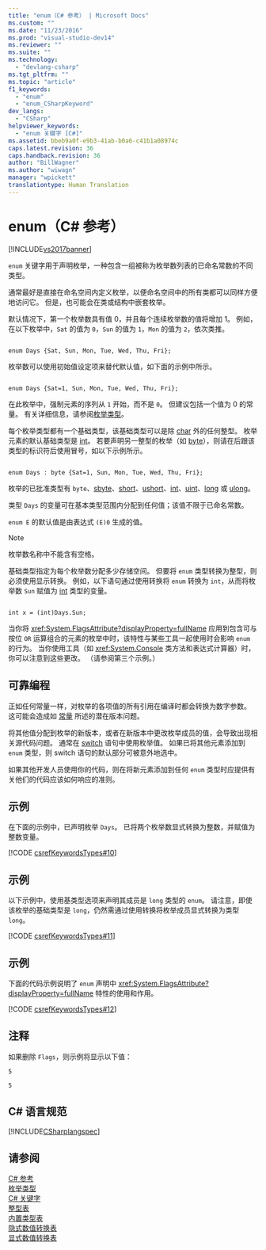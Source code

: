 ```yaml
---
title: "enum（C# 参考） | Microsoft Docs"
ms.custom: ""
ms.date: "11/23/2016"
ms.prod: "visual-studio-dev14"
ms.reviewer: ""
ms.suite: ""
ms.technology: 
  - "devlang-csharp"
ms.tgt_pltfrm: ""
ms.topic: "article"
f1_keywords: 
  - "enum"
  - "enum_CSharpKeyword"
dev_langs: 
  - "CSharp"
helpviewer_keywords: 
  - "enum 关键字 [C#]"
ms.assetid: bbeb9a0f-e9b3-41ab-b0a6-c41b1a08974c
caps.latest.revision: 36
caps.handback.revision: 36
author: "BillWagner"
ms.author: "wiwagn"
manager: "wpickett"
translationtype: Human Translation
---
```

# enum（C# 参考）
[!INCLUDE[vs2017banner](../../../csharp/includes/vs2017banner.md)]

`enum` 关键字用于声明枚举，一种包含一组被称为枚举数列表的已命名常数的不同类型。  
  
 通常最好是直接在命名空间内定义枚举，以便命名空间中的所有类都可以同样方便地访问它。 但是，也可能会在类或结构中嵌套枚举。  
  
 默认情况下，第一个枚举数具有值 0，并且每个连续枚举数的值将增加 1。 例如，在以下枚举中，`Sat` 的值为 `0`，`Sun` 的值为 `1`，`Mon` 的值为 `2`，依次类推。  
  
```  
  
enum Days {Sat, Sun, Mon, Tue, Wed, Thu, Fri};  
```  
  
 枚举数可以使用初始值设定项来替代默认值，如下面的示例中所示。  
  
```  
  
enum Days {Sat=1, Sun, Mon, Tue, Wed, Thu, Fri};  
```  
  
 在此枚举中，强制元素的序列从 `1` 开始，而不是 `0`。 但建议包括一个值为 0 的常量。 有关详细信息，请参阅[枚举类型](../../../csharp/programming-guide/enumeration-types.md)。  
  
 每个枚举类型都有一个基础类型，该基础类型可以是除 [char](../../../csharp/language-reference/keywords/char.md) 外的任何整型。 枚举元素的默认基础类型是 [int](../../../csharp/language-reference/keywords/int.md)。 若要声明另一整型的枚举（如 [byte](../../../csharp/language-reference/keywords/byte.md)），则请在后跟该类型的标识符后使用冒号，如以下示例所示。  
  
```  
  
enum Days : byte {Sat=1, Sun, Mon, Tue, Wed, Thu, Fri};  
```  
  
 枚举的已批准类型有 `byte`、[sbyte](../../../csharp/language-reference/keywords/sbyte.md)、[short](../../../csharp/language-reference/keywords/short.md)、[ushort](../../../csharp/language-reference/keywords/ushort.md)、[int](../../../csharp/language-reference/keywords/int.md)、[uint](../../../csharp/language-reference/keywords/uint.md)、[long](../../../csharp/language-reference/keywords/long.md) 或 [ulong](../../../csharp/language-reference/keywords/ulong.md)。  
  
 类型 `Days` 的变量可在基本类型范围内分配到任何值；该值不限于已命名常数。  
  
 `enum E` 的默认值是由表达式 `(E)0` 生成的值。  
  
> [!NOTE]
>  枚举数名称中不能含有空格。  
  
 基础类型指定为每个枚举数分配多少存储空间。 但要将 `enum` 类型转换为整型，则必须使用显示转换。 例如，以下语句通过使用转换将 `enum` 转换为 `int`，从而将枚举数 `Sun` 赋值为 [int](../../../csharp/language-reference/keywords/int.md) 类型的变量。  
  
```  
  
int x = (int)Days.Sun;  
```  
  
 当你将 <xref:System.FlagsAttribute?displayProperty=fullName> 应用到包含可与按位 `OR` 运算组合的元素的枚举中时，该特性与某些工具一起使用时会影响 `enum` 的行为。 当你使用工具（如 <xref:System.Console> 类方法和表达式计算器）时，你可以注意到这些更改。 （请参阅第三个示例。）  
  
## 可靠编程  
 正如任何常量一样，对枚举的各项值的所有引用在编译时都会转换为数字参数。 这可能会造成如 [常量](../../../csharp/programming-guide/classes-and-structs/constants.md) 所述的潜在版本问题。  
  
 将其他值分配到枚举的新版本，或者在新版本中更改枚举成员的值，会导致出现相关源代码问题。 通常在 [switch](../../../csharp/language-reference/keywords/switch.md) 语句中使用枚举值。 如果已将其他元素添加到 `enum` 类型，则 switch 语句的默认部分可被意外地选中。  
  
 如果其他开发人员使用你的代码，则在将新元素添加到任何 `enum` 类型时应提供有关他们的代码应该如何响应的准则。  
  
## 示例  
 在下面的示例中，已声明枚举 `Days`。 已将两个枚举数显式转换为整数，并赋值为整数变量。  
  
 [!CODE [csrefKeywordsTypes#10](../CodeSnippet/VS_Snippets_VBCSharp/csrefKeywordsTypes#10)]  
  
## 示例  
 以下示例中，使用基类型选项来声明其成员是 `long` 类型的 `enum`。 请注意，即使该枚举的基础类型是 `long`，仍然需通过使用转换将枚举成员显式转换为类型 `long`。  
  
 [!CODE [csrefKeywordsTypes#11](../CodeSnippet/VS_Snippets_VBCSharp/csrefKeywordsTypes#11)]  
  
## 示例  
 下面的代码示例说明了 `enum` 声明中 <xref:System.FlagsAttribute?displayProperty=fullName> 特性的使用和作用。  
  
 [!CODE [csrefKeywordsTypes#12](../CodeSnippet/VS_Snippets_VBCSharp/csrefKeywordsTypes#12)]  
  
## 注释  
 如果删除 `Flags`，则示例将显示以下值：  
  
 `5`  
  
 `5`  
  
## C\# 语言规范  
 [!INCLUDE[CSharplangspec](../../../csharp/language-reference/keywords/includes/csharplangspec_md.md)]  
  
## 请参阅  
 [C\# 参考](../../../csharp/language-reference/index.md)   
 [枚举类型](../../../csharp/programming-guide/enumeration-types.md)   
 [C\# 关键字](../../../csharp/language-reference/keywords/index.md)   
 [整型表](../../../csharp/language-reference/keywords/integral-types-table.md)   
 [内置类型表](../../../csharp/language-reference/keywords/built-in-types-table.md)   
 [隐式数值转换表](../../../csharp/language-reference/keywords/implicit-numeric-conversions-table.md)   
 [显式数值转换表](../../../csharp/language-reference/keywords/explicit-numeric-conversions-table.md)